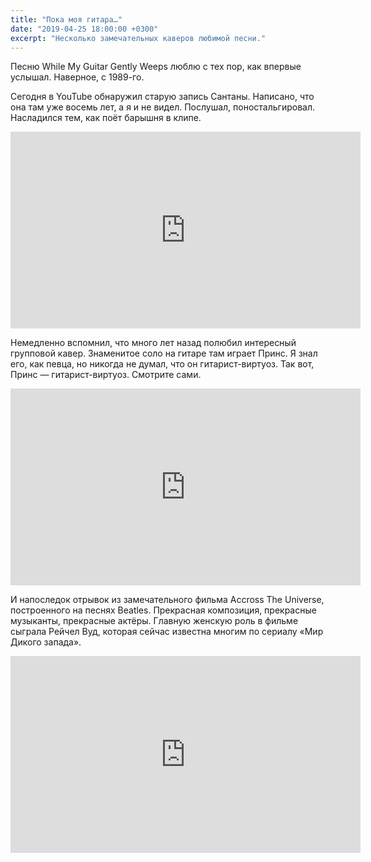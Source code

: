 ```yaml
---
title: "Пока моя гитара…"
date: "2019-04-25 18:00:00 +0300"
excerpt: "Несколько замечательных каверов любимой песни."
---
```


Песню While My Guitar Gently Weeps люблю с тех пор, как впервые услышал. Наверное, с 1989-го.

Сегодня в YouTube обнаружил старую запись Сантаны. Написано, что она там уже восемь лет, а я и не видел. Послушал, поностальгировал. Насладился тем, как поёт барышня в клипе.

<div class="video-wrapper">
  <iframe width="560" height="315" src="https://www.youtube.com/embed/L-5M1_DKvb0" frameborder="0" allow="accelerometer; autoplay; encrypted-media; gyroscope; picture-in-picture" allowfullscreen></iframe>
</div>

Немедленно вспомнил, что много лет назад полюбил интересный групповой кавер. Знаменитое соло на гитаре там играет Принс. Я знал его, как певца, но никогда не думал, что он гитарист-виртуоз. Так вот, Принс&nbsp;&mdash; гитарист-виртуоз. Смотрите сами.

<div class="video-wrapper">
  <iframe width="560" height="315" src="https://www.youtube.com/embed/6SFNW5F8K9Y" frameborder="0" allow="accelerometer; autoplay; encrypted-media; gyroscope; picture-in-picture" allowfullscreen></iframe>
</div>

И напоследок отрывок из замечательного фильма Accross The Universe, построенного на песнях Beatles. Прекрасная композиция, прекрасные музыканты, прекрасные актёры. Главную женскую роль в фильме сыграла Рейчел Вуд, которая сейчас известна многим по сериалу &laquo;Мир Дикого запада&raquo;.

<div class="video-wrapper">
  <iframe width="560" height="315" src="https://www.youtube.com/embed/3TTQU7KT92U" frameborder="0" allow="accelerometer; autoplay; encrypted-media; gyroscope; picture-in-picture" allowfullscreen></iframe>
</div>
